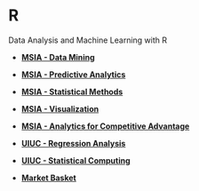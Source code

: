 # R
Data Analysis and Machine Learning with R

- **[MSIA - Data Mining](/msia_data_mining)**

- **[MSIA - Predictive Analytics](/msia_predictive_analytics)**

- **[MSIA - Statistical Methods](/msia_statistical_methods)**

- **[MSIA - Visualization](/msia_visualization)**

- **[MSIA - Analytics for Competitive Advantage](/msia_analytics_competitive_advantage)**

- **[UIUC - Regression Analysis](/uiuc_regression_analysis)**

- **[UIUC - Statistical Computing](/uiuc_statistical_computing)**

- **[Market Basket](/market_basket)** 